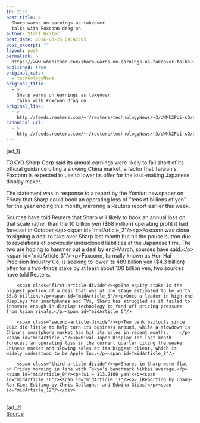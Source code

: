 ```yaml
---
ID: 2153
post_title: >
  Sharp warns on earnings as takeover
  talks with Foxconn drag on
author: Staff Writer
post_date: 2016-03-25 04:42:05
post_excerpt: ""
layout: post
permalink: >
  https://www.whenitson.com/sharp-warns-on-earnings-as-takeover-talks-with-foxconn-drag-on/
published: true
original_cats:
  - technologyNews
original_title:
  - >
    Sharp warns on earnings as takeover
    talks with Foxconn drag on
original_link:
  - >
    http://feeds.reuters.com/~r/reuters/technologyNews/~3/qWKk2PUi-sQ/story01.htm
canonical_url:
  - >
    http://feeds.reuters.com/~r/reuters/technologyNews/~3/qWKk2PUi-sQ/story01.htm
---
```

 [ad_1]
<br><div id="articleText">
<span id="midArticle_start"/>

<span class="focusParagraph" readability="5"><p><span class="articleLocation">TOKYO</span> Sharp Corp said its annual earnings were likely to fall short of its official guidance citing a slowing China market, a factor that Taiwan's Foxconn is expected to use to lower its offer for the loss-making Japanese display maker.</p></span><span id="midArticle_0"/><p>The statement was in response to a report by the Yomiuri newspaper on Friday that Sharp could book an operating loss of "tens of billions of yen" for the year ending this month, mirroring a Reuters report earlier this week.</p><span id="midArticle_1"/><p>Sources have told Reuters that Sharp will likely to book an annual loss on that scale rather than the 10 billion yen ($88 million) operating profit it had forecast in October.</p><span id="midArticle_2"/><p>Foxconn was close to signing a deal to take over Sharp last month but hit the pause button due to revelations of previously undisclosed liabilities at the Japanese firm. The two are hoping to hammer out a deal by end-March, sources have said.</p><span id="midArticle_3"/><p>Foxconn, formally known as Hon Hai Precision Industry Co, is seeking to lower its 489 billion yen ($4.3 billion) offer for a two-thirds stake by at least about 100 billion yen, two sources have told Reuters.</p><span id="midArticle_4"/>
        
        <span class="first-article-divide"/><p>The equity stake is the biggest portion of a deal that was at one stage estimated to be worth $5.8 billion.</p><span id="midArticle_5"/><p>Once a leader in high-end displays for smartphones and TVs, Sharp has struggled as it failed to innovate enough in display technology to fend off pricing pressure from Asian rivals.</p><span id="midArticle_6"/>
        
        <span class="second-article-divide"/><p>Two bank bailouts since 2012 did little to help turn its business around, while a slowdown in China's smartphone market has hit its sales in recent months.    </p><span id="midArticle_7"/><p>Rival Japan Display Inc last month forecast an operating loss in the current quarter citing the weaker Chinese market and slowing sales at its biggest client, which is widely understood to be Apple Inc.</p><span id="midArticle_8"/>
        
        <span class="third-article-divide"/><p>Shares in Sharp were flat on Friday morning in line with Tokyo's benchmark Nikkei average.</p><span id="midArticle_9"/><p>($1 = 113.2100 yen)</p><span id="midArticle_10"/><span id="midArticle_11"/><p> (Reporting by Chang-Ran Kim; Editing by Chris Gallagher and Edwina Gibbs)</p><span id="midArticle_12"/></div>
<br>[ad_2]
<br><a href="http://feeds.reuters.com/~r/reuters/technologyNews/~3/qWKk2PUi-sQ/story01.htm">Source </a>